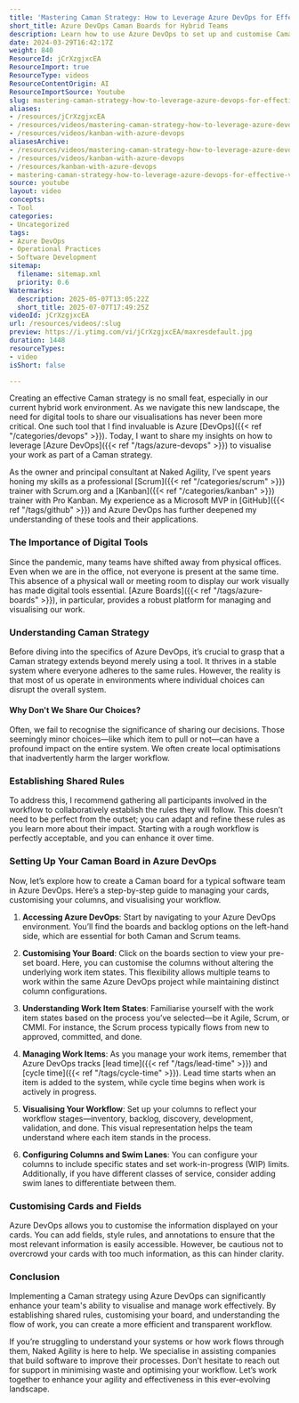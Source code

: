 ```yaml
---
title: 'Mastering Caman Strategy: How to Leverage Azure DevOps for Effective Visualisation in Hybrid Work Environments'
short_title: Azure DevOps Caman Boards for Hybrid Teams
description: Learn how to use Azure DevOps to set up and customise Caman boards for clear workflow visualisation, shared rules, and effective work management in hybrid teams.
date: 2024-03-29T16:42:17Z
weight: 840
ResourceId: jCrXzgjxcEA
ResourceImport: true
ResourceType: videos
ResourceContentOrigin: AI
ResourceImportSource: Youtube
slug: mastering-caman-strategy-how-to-leverage-azure-devops-for-effective-visualisation-in-hybrid-work-environments
aliases:
- /resources/jCrXzgjxcEA
- /resources/videos/mastering-caman-strategy-how-to-leverage-azure-devops-for-effective-visualisation-in-hybrid-work-environments
- /resources/videos/kanban-with-azure-devops
aliasesArchive:
- /resources/videos/mastering-caman-strategy-how-to-leverage-azure-devops-for-effective-visualisation-in-hybrid-work-environments
- /resources/videos/kanban-with-azure-devops
- /resources/kanban-with-azure-devops
- mastering-caman-strategy-how-to-leverage-azure-devops-for-effective-visualisation-in-hybrid-work-environments
source: youtube
layout: video
concepts:
- Tool
categories:
- Uncategorized
tags:
- Azure DevOps
- Operational Practices
- Software Development
sitemap:
  filename: sitemap.xml
  priority: 0.6
Watermarks:
  description: 2025-05-07T13:05:22Z
  short_title: 2025-07-07T17:49:25Z
videoId: jCrXzgjxcEA
url: /resources/videos/:slug
preview: https://i.ytimg.com/vi/jCrXzgjxcEA/maxresdefault.jpg
duration: 1448
resourceTypes:
- video
isShort: false

---
```

Creating an effective Caman strategy is no small feat, especially in our current hybrid work environment. As we navigate this new landscape, the need for digital tools to share our visualisations has never been more critical. One such tool that I find invaluable is Azure [DevOps]({{< ref "/categories/devops" >}}). Today, I want to share my insights on how to leverage [Azure DevOps]({{< ref "/tags/azure-devops" >}}) to visualise your work as part of a Caman strategy.

As the owner and principal consultant at Naked Agility, I’ve spent years honing my skills as a professional [Scrum]({{< ref "/categories/scrum" >}}) trainer with Scrum.org and a [Kanban]({{< ref "/categories/kanban" >}}) trainer with Pro Kanban. My experience as a Microsoft MVP in [GitHub]({{< ref "/tags/github" >}}) and Azure DevOps has further deepened my understanding of these tools and their applications.

### The Importance of Digital Tools

Since the pandemic, many teams have shifted away from physical offices. Even when we are in the office, not everyone is present at the same time. This absence of a physical wall or meeting room to display our work visually has made digital tools essential. [Azure Boards]({{< ref "/tags/azure-boards" >}}), in particular, provides a robust platform for managing and visualising our work.

### Understanding Caman Strategy

Before diving into the specifics of Azure DevOps, it’s crucial to grasp that a Caman strategy extends beyond merely using a tool. It thrives in a stable system where everyone adheres to the same rules. However, the reality is that most of us operate in environments where individual choices can disrupt the overall system. 

#### Why Don't We Share Our Choices?

Often, we fail to recognise the significance of sharing our decisions. Those seemingly minor choices—like which item to pull or not—can have a profound impact on the entire system. We often create local optimisations that inadvertently harm the larger workflow.

### Establishing Shared Rules

To address this, I recommend gathering all participants involved in the workflow to collaboratively establish the rules they will follow. This doesn’t need to be perfect from the outset; you can adapt and refine these rules as you learn more about their impact. Starting with a rough workflow is perfectly acceptable, and you can enhance it over time.

### Setting Up Your Caman Board in Azure DevOps

Now, let’s explore how to create a Caman board for a typical software team in Azure DevOps. Here’s a step-by-step guide to managing your cards, customising your columns, and visualising your workflow.

1. **Accessing Azure DevOps**: Start by navigating to your Azure DevOps environment. You’ll find the boards and backlog options on the left-hand side, which are essential for both Caman and Scrum teams.

2. **Customising Your Board**: Click on the boards section to view your pre-set board. Here, you can customise the columns without altering the underlying work item states. This flexibility allows multiple teams to work within the same Azure DevOps project while maintaining distinct column configurations.

3. **Understanding Work Item States**: Familiarise yourself with the work item states based on the process you’ve selected—be it Agile, Scrum, or CMMI. For instance, the Scrum process typically flows from new to approved, committed, and done.

4. **Managing Work Items**: As you manage your work items, remember that Azure DevOps tracks [lead time]({{< ref "/tags/lead-time" >}}) and [cycle time]({{< ref "/tags/cycle-time" >}}). Lead time starts when an item is added to the system, while cycle time begins when work is actively in progress.

5. **Visualising Your Workflow**: Set up your columns to reflect your workflow stages—inventory, backlog, discovery, development, validation, and done. This visual representation helps the team understand where each item stands in the process.

6. **Configuring Columns and Swim Lanes**: You can configure your columns to include specific states and set work-in-progress (WIP) limits. Additionally, if you have different classes of service, consider adding swim lanes to differentiate between them.

### Customising Cards and Fields

Azure DevOps allows you to customise the information displayed on your cards. You can add fields, style rules, and annotations to ensure that the most relevant information is easily accessible. However, be cautious not to overcrowd your cards with too much information, as this can hinder clarity.

### Conclusion

Implementing a Caman strategy using Azure DevOps can significantly enhance your team's ability to visualise and manage work effectively. By establishing shared rules, customising your board, and understanding the flow of work, you can create a more efficient and transparent workflow.

If you’re struggling to understand your systems or how work flows through them, Naked Agility is here to help. We specialise in assisting companies that build software to improve their processes. Don’t hesitate to reach out for support in minimising waste and optimising your workflow. Let’s work together to enhance your agility and effectiveness in this ever-evolving landscape.
